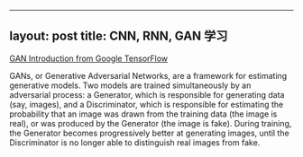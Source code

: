 
---
layout: post
title: CNN, RNN, GAN 学习
---


[GAN Introduction from Google TensorFlow](https://github.com/tensorflow/tensorflow/blob/r1.13/tensorflow/contrib/eager/python/examples/generative_examples/dcgan.ipynb)

GANs, or Generative Adversarial Networks, are a framework for estimating generative models. Two models are trained simultaneously by an adversarial process: a Generator, which is responsible for generating data (say, images), and a Discriminator, which is responsible for estimating the probability that an image was drawn from the training data (the image is real), or was produced by the Generator (the image is fake). During training, the Generator becomes progressively better at generating images, until the Discriminator is no longer able to distinguish real images from fake.
